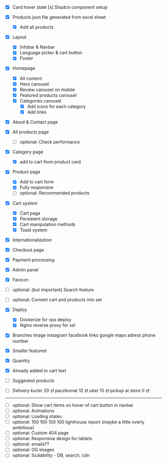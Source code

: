 - [x] Card hover state [x] Shadcn component setup
- [x] Products json file generated from excel sheet
  - [x] Add all products
- [x] Layout
  - [x] Infobar & Navbar
  - [x] Language picker & cart button
  - [x] Footer
- [x] Homepage
  - [x] All content
  - [x] Hero carousel
  - [x] Review carousel on mobile
  - [x] Featured products carousel
  - [x] Categories carousel
    - [x] Add icons for each category
    - [x] Add links
- [x] About & Contact page
- [x] All products page
  - [ ] optional: Check performance
- [x] Category page
  - [x] add to cart from product card
- [x] Product page
  - [x] Add to cart form
  - [x] Fully responsive
  - [ ] optional: Recommended products
- [x] Cart system
  - [x] Cart page
  - [x] Persistent storage
  - [x] Cart manipulation methods
  - [x] Toast system
- [x] Internationalization
- [x] Checkout page
- [x] Payment processing
- [x] Admin panel
- [x] Favicon
- [ ] optional: (but important) Search feature
- [ ] optional: Convert cart and products into set
- [x] Deploy
  - [x] Dockerize for vps deploy
  - [x] Nginx reverse proxy for ssl

- [x] Branches
      image
      instagram facebook links
      google maps
      adress
      phone number

- [x] Smaller featured
- [x] Quantity
- [x] Already added to cart text
- [ ] Suggested products

- [ ]
  Delivery
  kurier 20 zł
  paczkomat 12 zł
  uber 15 zł
  pickup at store 0 zł

---

- [ ] optional: Show cart items on hover of cart button in navbar
- [ ] optional: Animations
- [ ] optional: Loading states
- [ ] optional: 100 100 100 100 lighthouse report (maybe a little overly ambitious)
- [ ] optional: Custom 404 page
- [ ] optional: Responsive design for tablets
- [ ] optional: emails??
- [ ] optional: OG images
- [ ] optional: Scalability - DB, search, cdn
